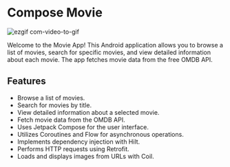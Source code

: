 # Compose Movie

![ezgif com-video-to-gif](https://github.com/tamerlankayak/ComposeMovie/assets/29164777/9903ebdb-90c2-47f3-8f5e-b0923a49f6f7)

Welcome to the Movie App! This Android application allows you to browse a list of movies, search for specific movies, and view detailed information about each movie. The app fetches movie data from the free OMDB API.

## Features

- Browse a list of movies.
- Search for movies by title.
- View detailed information about a selected movie.
- Fetch movie data from the OMDB API.
- Uses Jetpack Compose for the user interface.
- Utilizes Coroutines and Flow for asynchronous operations.
- Implements dependency injection with Hilt.
- Performs HTTP requests using Retrofit.
- Loads and displays images from URLs with Coil.
